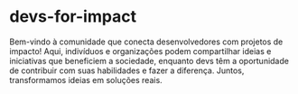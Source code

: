 # devs-for-impact
Bem-vindo à comunidade que conecta desenvolvedores com projetos de impacto! Aqui, indivíduos e organizações podem compartilhar ideias e iniciativas que beneficiem a sociedade, enquanto devs têm a oportunidade de contribuir com suas habilidades e fazer a diferença. Juntos, transformamos ideias em soluções reais.
